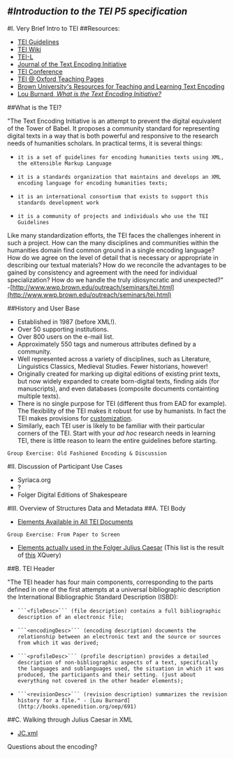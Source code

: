 #*Introduction to the TEI P5 specification*
---
#I. Very Brief Intro to TEI
##Resources:

* [TEI Guidelines](http://www.tei-c.org/index.xml)
* [TEI Wiki](http://wiki.tei-c.org/index.php/Main_Page)
* [TEI-L](http://www.tei-c.org/Support/index.xml#tei-l)
* [Journal of the Text Encoding Initiative](http://journal.tei-c.org/journal/index)
* [TEI Conference](http://tei.northwestern.edu/)
* [TEI @ Oxford Teaching Pages](http://tei.oucs.ox.ac.uk/Talks/)
* [Brown University's Resources for Teaching and Learning Text Encoding](http://www.wwp.brown.edu/outreach/resources.html)
* [Lou Burnard, *What is the Text Encoding Initiative?*](http://books.openedition.org/oep/426)

##What is the TEI?

"The Text Encoding Initiative is an attempt to prevent the digital equivalent of the Tower of Babel. It proposes a community standard for representing digital texts in a way that is both powerful and responsive to the research needs of humanities scholars. In practical terms, it is several things:

*     it is a set of guidelines for encoding humanities texts using XML, the eXtensible Markup Language
*     it is a standards organization that maintains and develops an XML encoding language for encoding humanities texts;
*     it is an international consortium that exists to support this standards development work
*     it is a community of projects and individuals who use the TEI Guidelines

Like many standardization efforts, the TEI faces the challenges inherent in such a project. How can the many disciplines and communities within the humanities domain find common ground in a single encoding language? How do we agree on the level of detail that is necessary or appropriate in describing our textual materials? How do we reconcile the advantages to be gained by consistency and agreement with the need for individual specialization? How do we handle the truly idiosyncratic and unexpected?" -[http://www.wwp.brown.edu/outreach/seminars/tei.html](http://www.wwp.brown.edu/outreach/seminars/tei.html)

##History and User Base
* Established in 1987 (before XML!).
* Over 50 supporting institutions.
* Over 800 users on the e-mail list.
* Approximately 550 tags and numerous attributes defined by a community.
* Well represented across a variety of disciplines, such as Literature, Linguistics Classics, Medieval Studies. Fewer historians, however!
* Originally created for marking up digital editions of existing print texts, but now widely expanded to create born-digital texts, finding aids (for manuscripts), and even databases (composite documents containting multiple texts).
* There is no single purpose for TEI (different thus from EAD for example). The flexibility of the TEI makes it robust for use by humanists. In fact the TEI makes provisions for [customization](http://www.tei-c.org/Guidelines/Customization/).
* Similarly, each TEI user is likely to be familiar with their particular corners of the TEI. Start with your *ad hoc* research needs in learning TEI, there is little reason to learn the entire guidelines before starting.

```
Group Exercise: Old Fashioned Encoding & Discussion
```

#II. Discussion of Participant Use Cases

* Syriaca.org
* ?
* Folger Digital Editions of Shakespeare

#III. Overview of Structures
Data and Metadata
##A. TEI Body
* [Elements Available in All TEI Documents](http://www.tei-c.org/release/doc/tei-p5-doc/en/html/CO.html)

```
Group Exercise: From Paper to Screen
```

* [Elements actually used in the Folger Julius Caesar](https://github.com/XQueryInstitute/Course-Materials/blob/master/folger%20shakespeare%20texts/readme.md) (This list is the result of [this](https://github.com/CliffordAnderson/teiDocs) XQuery)

##B. TEI Header

"The TEI header has four main components, corresponding to the parts defined in one of the first attempts at a universal bibliographic description the International Bibliographic Standard Description (ISBD):

*     ```<fileDesc>``` (file description) contains a full bibliographic description of an electronic file;
*     ```<encodingDesc>``` (encoding description) documents the relationship between an electronic text and the source or sources from which it was derived;
*     ```<profileDesc>``` (profile description) provides a detailed description of non-bibliographic aspects of a text, specifically the languages and sublanguages used, the situation in which it was produced, the participants and their setting. (just about everything not covered in the other header elements);
*     ```<revisionDesc>``` (revision description) summarizes the revision history for a file." - [Lou Burnard](http://books.openedition.org/oep/691)

##C. Walking through Julius Caesar in XML

* [JC.xml](https://github.com/XQueryInstitute/Course-Materials/blob/master/folger%20shakespeare%20texts/JC.xml)

Questions about the encoding?



